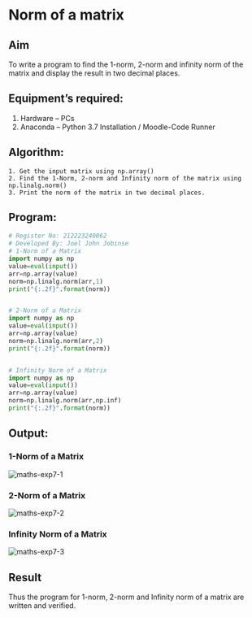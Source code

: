 # Norm of a matrix
## Aim
To write a program to find the 1-norm, 2-norm and infinity norm of the matrix and display the result in two decimal places.
## Equipment’s required:
1.	Hardware – PCs
2.	Anaconda – Python 3.7 Installation / Moodle-Code Runner
## Algorithm:
	1. Get the input matrix using np.array()   
    2. Find the 1-Norm, 2-norm and Infinity norm of the matrix using np.linalg.norm()
	3. Print the norm of the matrix in two decimal places.
## Program:
```Python
# Register No: 212223240062
# Developed By: Joel John Jobinse
# 1-Norm of a Matrix
import numpy as np
value=eval(input())
arr=np.array(value)
norm=np.linalg.norm(arr,1)
print("{:.2f}".format(norm))


# 2-Norm of a Matrix
import numpy as np
value=eval(input())
arr=np.array(value)
norm=np.linalg.norm(arr,2)
print("{:.2f}".format(norm))


# Infinity Norm of a Matrix
import numpy as np
value=eval(input())
arr=np.array(value)
norm=np.linalg.norm(arr,np.inf)
print("{:.2f}".format(norm))


```
## Output:
### 1-Norm of a Matrix
![maths-exp7-1](https://github.com/joeljohnjobinse/Norm-of-a-matrix/assets/138955488/ff975e3f-cbb1-4fbf-aa73-a00a2bb267bd)


### 2-Norm of a Matrix
![maths-exp7-2](https://github.com/joeljohnjobinse/Norm-of-a-matrix/assets/138955488/760bdb20-53b9-4d8e-868a-59ef85cecb78)


### Infinity Norm of a Matrix
![maths-exp7-3](https://github.com/joeljohnjobinse/Norm-of-a-matrix/assets/138955488/c2204cfa-8d1b-4fd5-bde2-9cb310ca21f9)


## Result
Thus the program for 1-norm, 2-norm and Infinity norm of a matrix are written and verified.

